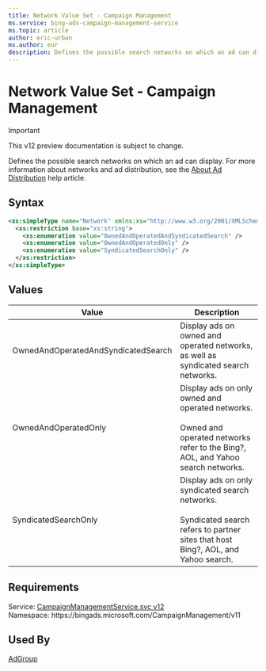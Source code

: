 ```yaml
---
title: Network Value Set - Campaign Management
ms.service: bing-ads-campaign-management-service
ms.topic: article
author: eric-urban
ms.author: eur
description: Defines the possible search networks on which an ad can display.
---
```

# Network Value Set - Campaign Management

> [!IMPORTANT]
> This v12 preview documentation is subject to change.

Defines the possible search networks on which an ad can display.
For more information about networks and ad distribution, see the [About Ad Distribution](http://help.bingads.microsoft.com/#apex/3/en/50871/0) help article.

## Syntax
```xml
<xs:simpleType name="Network" xmlns:xs="http://www.w3.org/2001/XMLSchema">
  <xs:restriction base="xs:string">
    <xs:enumeration value="OwnedAndOperatedAndSyndicatedSearch" />
    <xs:enumeration value="OwnedAndOperatedOnly" />
    <xs:enumeration value="SyndicatedSearchOnly" />
  </xs:restriction>
</xs:simpleType>
```

## <a name="values"></a>Values

|Value|Description|
|-----------|---------------|
|<a name="ownedandoperatedandsyndicatedsearch"></a>OwnedAndOperatedAndSyndicatedSearch|Display ads on owned and operated networks, as well as syndicated search networks.|
|<a name="ownedandoperatedonly"></a>OwnedAndOperatedOnly|Display ads on only owned and operated networks.<br /><br />Owned and operated networks refer to the Bing?, AOL, and Yahoo search networks.|
|<a name="syndicatedsearchonly"></a>SyndicatedSearchOnly|Display ads on only syndicated search networks.<br /><br />Syndicated search refers to partner sites that host Bing?, AOL, and Yahoo search.|

## Requirements
Service: [CampaignManagementService.svc v12](https://campaign.api.bingads.microsoft.com/Api/Advertiser/CampaignManagement/v11/CampaignManagementService.svc)  
Namespace: https\://bingads.microsoft.com/CampaignManagement/v11  

## Used By
[AdGroup](adgroup.md)  

